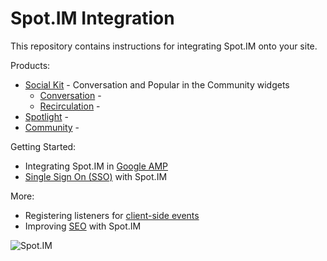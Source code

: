 # Spot.IM Integration

This repository contains instructions for integrating Spot.IM onto your site.

Products: 
* [Social Kit](social-kit/README.md) - Conversation and Popular in the Community widgets
    * [Conversation]() - 
    * [Recirculation]() - 
* [Spotlight]() - 
* [Community]() -

Getting Started:
* Integrating Spot.IM in [Google AMP](google-amp/README.md)
* [Single Sign On (SSO)](api/single-sign-on/README.md)  with Spot.IM

More: 
* Registering listeners for [client-side events](api/js-events/README.md)
* Improving [SEO](seo/README.md) with Spot.IM


![Spot.IM](banner.png)